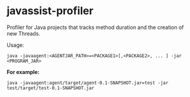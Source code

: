 # javassist-profiler
Profiler for Java projects that tracks method duration and the creation of new Threads.

Usage:
```
java -javaagent:<AGENTJAR_PATH>=<PACKAGE1>[,<PACKAGE2>, ... ] -jar <PROGRAM_JAR>
```

**For example:**
```
java -javaagent:agent/target/agent-0.1-SNAPSHOT.jar=test -jar test/target/test-0.1-SNAPSHOT.jar
```

